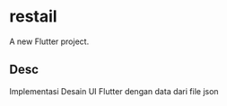 # restail

A new Flutter project.

## Desc

Implementasi Desain UI Flutter dengan data dari file json
